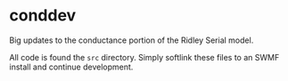 # conddev
Big updates to the conductance portion of the Ridley Serial model.

All code is found the `src` directory. Simply softlink these files to an SWMF install and continue development.